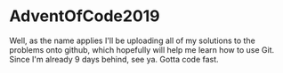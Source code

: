 # AdventOfCode2019
Well, as the name applies I'll be uploading all of my solutions to the problems onto github, which hopefully will help me learn how to use Git. Since I'm already 9 days behind, see ya. Gotta code fast.
